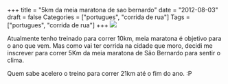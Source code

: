 +++
title = "5km da meia maratona de sao bernardo"
date = "2012-08-03"
draft = false
Categories = ["portugues", "corrida de rua"]
Tags = ["portugues", "corrida de rua"]
+++
![](http://www.corpore.com.br/imagens/submenuscorridas/faixadecorativa_98_faixadecorativa-sbc2012.jpg)

Atualmente tenho treinado para correr 10km, meia maratona é objetivo
para o ano que vem. Mas como vai ter corrida na cidade que moro, decidi
me inscrever para correr 5Km da meia maratona de São Bernardo para
sentir o clima.

Quem sabe acelero o treino para correr 21km até o fim do ano. :P
